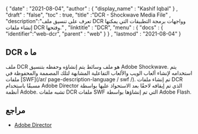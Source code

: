 {
  "date" : "2021-08-04",
  "author" : {
    "display_name" : "Kashif Iqbal"
} ,
  "draft" : "false",
  "toc" : true,
  "title" :"DCR - Shockwave Media File" ,
  "description":"تعرف على تنسيق ملف DCR وواجهات برمجة التطبيقات التي يمكنها إنشاء ملفات DCR وفتحها." ,
  "linktitle" : "DCR",
  "menu" : {
    "docs" : {
      "identifier":"web-dcr",
      "parent" : "web"
}
} ,
  "lastmod" : "2021-08-04"
}

## DCR ما ه

ملف DCR هو ملف وسائط يتم إنشاؤه وحفظه بتنسيق Adobe Shockwave. يتم استخدامه لإنشاء ألعاب الويب والألعاب التفاعلية المشابهة لتلك المصممة والمحفوظة في ملفات [SWF](/ar/ page-description-language / swf /). تم إنشاء ملفات DCR مسبقًا باستخدام Adobe Director الذي تم إيقافه لاحقًا بعد الاستحواذ عليها بواسطة أنظمة Adobe. تشبه ملفات DCR ملفات SWF التي تم إنشاؤها بواسطة Adobe Flash.

## مراجع

* [Adobe Director](https://en.wikipedia.org/wiki/Adobe_Director)

